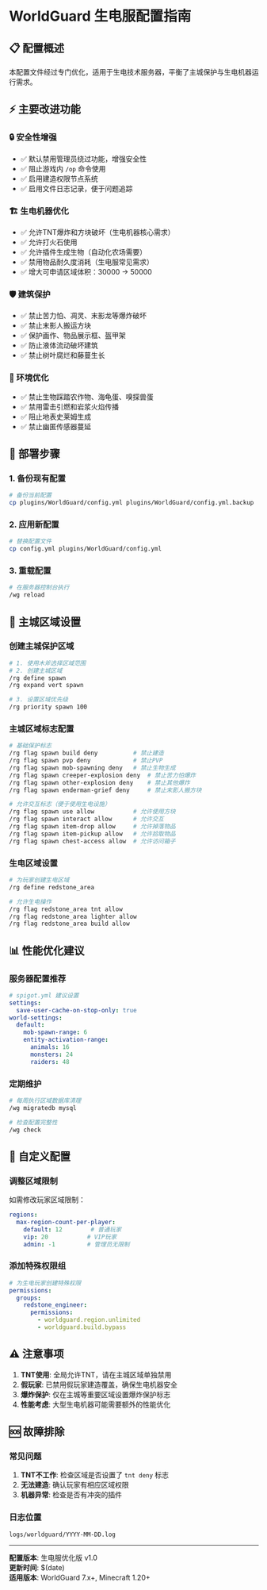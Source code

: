 # WorldGuard 生电服配置指南

## 📋 配置概述

本配置文件经过专门优化，适用于生电技术服务器，平衡了主城保护与生电机器运行需求。

## ⚡ 主要改进功能

### 🔒 安全性增强
- ✅ 默认禁用管理员绕过功能，增强安全性
- ✅ 阻止游戏内 `/op` 命令使用
- ✅ 启用建造权限节点系统
- ✅ 启用文件日志记录，便于问题追踪

### 🏗️ 生电机器优化
- ✅ 允许TNT爆炸和方块破坏（生电机器核心需求）
- ✅ 允许打火石使用
- ✅ 允许插件生成生物（自动化农场需要）
- ✅ 禁用物品耐久度消耗（生电服常见需求）
- ✅ 增大可申请区域体积：30000 → 50000

### 🛡️ 建筑保护
- ✅ 禁止苦力怕、凋灵、末影龙等爆炸破坏
- ✅ 禁止末影人搬运方块
- ✅ 保护画作、物品展示框、盔甲架
- ✅ 防止液体流动破坏建筑
- ✅ 禁止树叶腐烂和藤蔓生长

### 🌱 环境优化
- ✅ 禁止生物踩踏农作物、海龟蛋、嗅探兽蛋
- ✅ 禁用雷击引燃和岩浆火焰传播
- ✅ 阻止地表史莱姆生成
- ✅ 禁止幽匿传感器蔓延

## 🚀 部署步骤

### 1. 备份现有配置
```bash
# 备份当前配置
cp plugins/WorldGuard/config.yml plugins/WorldGuard/config.yml.backup
```

### 2. 应用新配置
```bash
# 替换配置文件
cp config.yml plugins/WorldGuard/config.yml
```

### 3. 重载配置
```bash
# 在服务器控制台执行
/wg reload
```

## 🏰 主城区域设置

### 创建主城保护区域
```bash
# 1. 使用木斧选择区域范围
# 2. 创建主城区域
/rg define spawn
/rg expand vert spawn

# 3. 设置区域优先级
/rg priority spawn 100
```

### 主城区域标志配置
```bash
# 基础保护标志
/rg flag spawn build deny          # 禁止建造
/rg flag spawn pvp deny            # 禁止PVP
/rg flag spawn mob-spawning deny   # 禁止生物生成
/rg flag spawn creeper-explosion deny  # 禁止苦力怕爆炸
/rg flag spawn other-explosion deny    # 禁止其他爆炸
/rg flag spawn enderman-grief deny     # 禁止末影人搬方块

# 允许交互标志（便于使用生电设施）
/rg flag spawn use allow           # 允许使用方块
/rg flag spawn interact allow      # 允许交互
/rg flag spawn item-drop allow     # 允许掉落物品
/rg flag spawn item-pickup allow   # 允许拾取物品
/rg flag spawn chest-access allow  # 允许访问箱子
```

### 生电区域设置
```bash
# 为玩家创建生电区域
/rg define redstone_area

# 允许生电操作
/rg flag redstone_area tnt allow
/rg flag redstone_area lighter allow
/rg flag redstone_area build allow
```

## 📊 性能优化建议

### 服务器配置推荐
```yaml
# spigot.yml 建议设置
settings:
  save-user-cache-on-stop-only: true
world-settings:
  default:
    mob-spawn-range: 6
    entity-activation-range:
      animals: 16
      monsters: 24
      raiders: 48
```

### 定期维护
```bash
# 每周执行区域数据库清理
/wg migratedb mysql

# 检查配置完整性
/wg check
```

## 🔧 自定义配置

### 调整区域限制
如需修改玩家区域限制：
```yaml
regions:
  max-region-count-per-player:
    default: 12        # 普通玩家
    vip: 20           # VIP玩家
    admin: -1         # 管理员无限制
```

### 添加特殊权限组
```yaml
# 为生电玩家创建特殊权限
permissions:
  groups:
    redstone_engineer:
      permissions:
        - worldguard.region.unlimited
        - worldguard.build.bypass
```

## ⚠️ 注意事项

1. **TNT使用**: 全局允许TNT，请在主城区域单独禁用
2. **假玩家**: 已禁用假玩家建造覆盖，确保生电机器安全
3. **爆炸保护**: 仅在主城等重要区域设置爆炸保护标志
4. **性能考虑**: 大型生电机器可能需要额外的性能优化

## 🆘 故障排除

### 常见问题
1. **TNT不工作**: 检查区域是否设置了 `tnt deny` 标志
2. **无法建造**: 确认玩家有相应区域权限
3. **机器异常**: 检查是否有冲突的插件

### 日志位置
```
logs/worldguard/YYYY-MM-DD.log
```

---

**配置版本**: 生电服优化版 v1.0  
**更新时间**: $(date)  
**适用版本**: WorldGuard 7.x+, Minecraft 1.20+
